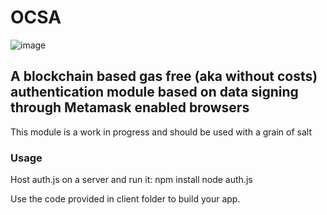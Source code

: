 # OCSA

![image](https://user-images.githubusercontent.com/67682496/210122012-9cee1a06-ca3d-43b1-bef3-20dc22835705.png)

## A blockchain based gas free (aka without costs) authentication module based on data signing through Metamask enabled browsers

This module is a work in progress and should be used with a grain of salt

### Usage

Host auth.js on a server and run it:
    npm install
    node auth.js

Use the code provided in client folder to build your app.
